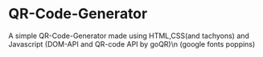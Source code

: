 # QR-Code-Generator

A simple QR-Code-Generator made using HTML,CSS(and tachyons) and Javascript
(DOM-API and QR-code API by goQR)\n
(google fonts poppins)

